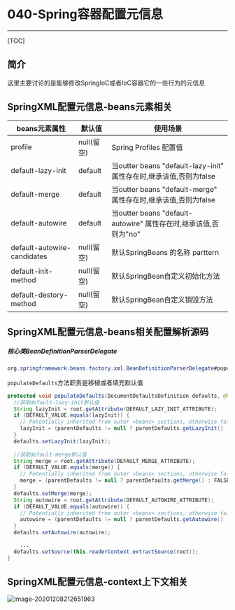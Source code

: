 # 040-Spring容器配置元信息

---

[TOC]

## 简介

这里主要讨论的是能够修改SpringIoC或者IoC容器它的一些行为的元信息

## SpringXML配置元信息-beans元素相关

| beans元素属性               | 默认值     | 使用场景                                                     |
| --------------------------- | ---------- | ------------------------------------------------------------ |
| profile                     | null(留空) | Spring Profiles 配置值                                       |
| default-lazy-init           | default    | 当outter beans "default-lazy-init" 属性存在时,继承该值,否则为false |
| default-merge               | default    | 当outter beans "default-merge" 属性存在时,继承该值,否则为false |
| default-autowire            | default    | 当outter beans "default-autowire" 属性存在时,继承该值,否则为"no" |
| default-autowire-candidates | null(留空) | 默认SpringBeans 的名称 parttern                              |
| default-init-method         | null(留空) | 默认SpringBean自定义初始化方法                               |
| default-destory-method      | null(留空) | 默认SpringBean自定义销毁方法                                 |

## SpringXML配置元信息-beans相关配置解析源码

##### 核心类BeanDefinitionParserDelegate

```java
org.springframework.beans.factory.xml.BeanDefinitionParserDelegate#populateDefaults
```

`populateDefaults`方法职责是移植或者填充默认值

```java
protected void populateDefaults(DocumentDefaultsDefinition defaults, @Nullable DocumentDefaultsDefinition parentDefaults, Element root) {
  //获取default-lazy-init默认值
  String lazyInit = root.getAttribute(DEFAULT_LAZY_INIT_ATTRIBUTE);
  if (DEFAULT_VALUE.equals(lazyInit)) {
    // Potentially inherited from outer <beans> sections, otherwise falling back to false.
    lazyInit = (parentDefaults != null ? parentDefaults.getLazyInit() : FALSE_VALUE);
  }
  defaults.setLazyInit(lazyInit);
	
  //获取default-merge默认值
  String merge = root.getAttribute(DEFAULT_MERGE_ATTRIBUTE);
  if (DEFAULT_VALUE.equals(merge)) {
    // Potentially inherited from outer <beans> sections, otherwise falling back to false.
    merge = (parentDefaults != null ? parentDefaults.getMerge() : FALSE_VALUE);
  }
  defaults.setMerge(merge);
  String autowire = root.getAttribute(DEFAULT_AUTOWIRE_ATTRIBUTE);
  if (DEFAULT_VALUE.equals(autowire)) {
    // Potentially inherited from outer <beans> sections, otherwise falling back to 'no'.
    autowire = (parentDefaults != null ? parentDefaults.getAutowire() : AUTOWIRE_NO_VALUE);
  }
  defaults.setAutowire(autowire);

	...
  defaults.setSource(this.readerContext.extractSource(root));
}
```

## SpringXML配置元信息-context上下文相关

![image-20201208212651963](../../assets/image-20201208212651963.png)

